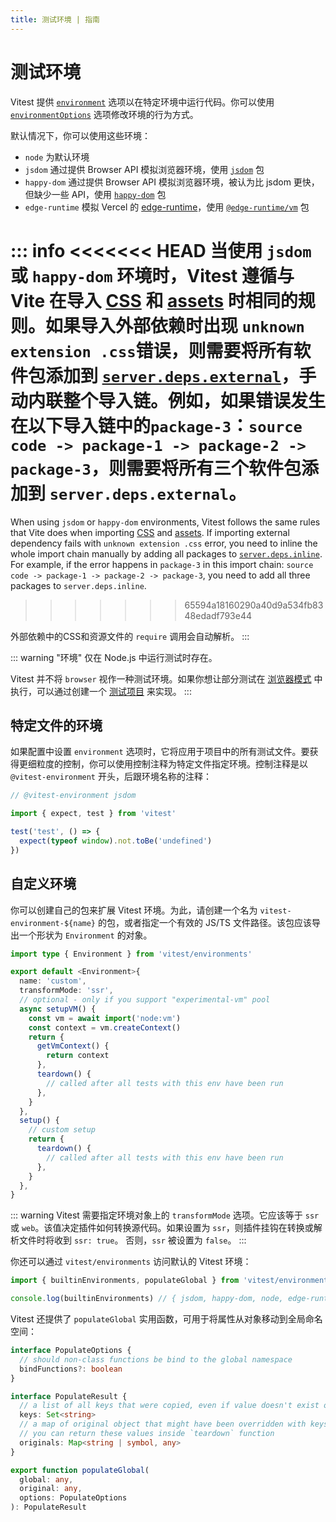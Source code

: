```yaml
---
title: 测试环境 | 指南
---
```


# 测试环境

Vitest 提供 [`environment`](/config/#environment) 选项以在特定环境中运行代码。你可以使用 [`environmentOptions`](/config/#environmentoptions) 选项修改环境的行为方式。

默认情况下，你可以使用这些环境：

- `node` 为默认环境
- `jsdom` 通过提供 Browser API 模拟浏览器环境，使用 [`jsdom`](https://github.com/jsdom/jsdom) 包
- `happy-dom` 通过提供 Browser API 模拟浏览器环境，被认为比 jsdom 更快，但缺少一些 API，使用 [`happy-dom`](https://github.com/capricorn86/happy-dom) 包
- `edge-runtime` 模拟 Vercel 的 [edge-runtime](https://edge-runtime.vercel.app/)，使用 [`@edge-runtime/vm`](https://www.npmjs.com/package/@edge-runtime/vm) 包

::: info
<<<<<<< HEAD
当使用 `jsdom` 或 `happy-dom` 环境时，Vitest 遵循与 Vite 在导入 [CSS](https://vitejs.dev/guide/features.html#css) 和 [assets](https://vitejs.dev/guide/features.html#static-assets) 时相同的规则。如果导入外部依赖时出现 `unknown extension .css`错误，则需要将所有软件包添加到 [`server.deps.external`](/config/#server-deps-external)，手动内联整个导入链。例如，如果错误发生在以下导入链中的`package-3`：`source code -> package-1 -> package-2 -> package-3`，则需要将所有三个软件包添加到 `server.deps.external`。
=======
When using `jsdom` or `happy-dom` environments, Vitest follows the same rules that Vite does when importing [CSS](https://vitejs.dev/guide/features.html#css) and [assets](https://vitejs.dev/guide/features.html#static-assets). If importing external dependency fails with `unknown extension .css` error, you need to inline the whole import chain manually by adding all packages to [`server.deps.inline`](/config/#server-deps-inline). For example, if the error happens in `package-3` in this import chain: `source code -> package-1 -> package-2 -> package-3`, you need to add all three packages to `server.deps.inline`.
>>>>>>> 65594a18160290a40d9a534fb8348edadf793e44

外部依赖中的CSS和资源文件的 `require` 调用会自动解析。
:::

::: warning
"环境" 仅在 Node.js 中运行测试时存在。

Vitest 并不将 `browser` 视作一种测试环境。如果你想让部分测试在 [浏览器模式](/guide/browser/) 中执行，可以通过创建一个 [测试项目](/guide/browser/#projects-config) 来实现。
:::

## 特定文件的环境

如果配置中设置 `environment` 选项时，它将应用于项目中的所有测试文件。要获得更细粒度的控制，你可以使用控制注释为特定文件指定环境。控制注释是以 `@vitest-environment` 开头，后跟环境名称的注释：

```ts
// @vitest-environment jsdom

import { expect, test } from 'vitest'

test('test', () => {
  expect(typeof window).not.toBe('undefined')
})
```

## 自定义环境

你可以创建自己的包来扩展 Vitest 环境。为此，请创建一个名为 `vitest-environment-${name}` 的包，或者指定一个有效的 JS/TS 文件路径。该包应该导出一个形状为 `Environment` 的对象。

```ts
import type { Environment } from 'vitest/environments'

export default <Environment>{
  name: 'custom',
  transformMode: 'ssr',
  // optional - only if you support "experimental-vm" pool
  async setupVM() {
    const vm = await import('node:vm')
    const context = vm.createContext()
    return {
      getVmContext() {
        return context
      },
      teardown() {
        // called after all tests with this env have been run
      },
    }
  },
  setup() {
    // custom setup
    return {
      teardown() {
        // called after all tests with this env have been run
      },
    }
  },
}
```

::: warning
Vitest 需要指定环境对象上的 `transformMode` 选项。它应该等于 `ssr` 或 `web`。该值决定插件如何转换源代码。如果设置为 `ssr`，则插件挂钩在转换或解析文件时将收到 `ssr: true`。 否则，`ssr` 被设置为 `false`。
:::

你还可以通过 `vitest/environments` 访问默认的 Vitest 环境：

```ts
import { builtinEnvironments, populateGlobal } from 'vitest/environments'

console.log(builtinEnvironments) // { jsdom, happy-dom, node, edge-runtime }
```

Vitest 还提供了 `populateGlobal` 实用函数，可用于将属性从对象移动到全局命名空间：

```ts
interface PopulateOptions {
  // should non-class functions be bind to the global namespace
  bindFunctions?: boolean
}

interface PopulateResult {
  // a list of all keys that were copied, even if value doesn't exist on original object
  keys: Set<string>
  // a map of original object that might have been overridden with keys
  // you can return these values inside `teardown` function
  originals: Map<string | symbol, any>
}

export function populateGlobal(
  global: any,
  original: any,
  options: PopulateOptions
): PopulateResult
```
